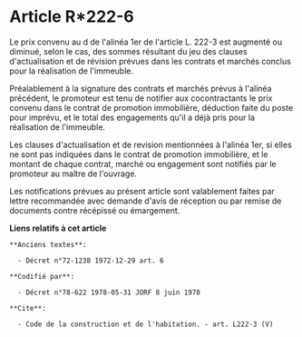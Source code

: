 # Article R*222-6

Le prix convenu au d de l'alinéa 1er de l'article L. 222-3 est augmenté ou diminué, selon le cas, des sommes résultant du jeu
des clauses d'actualisation et de révision prévues dans les contrats et marchés conclus pour la réalisation de l'immeuble. 

Préalablement à la signature des contrats et marchés prévus à l'alinéa précédent, le promoteur est tenu de notifier aux
cocontractants le prix convenu dans le contrat de promotion immobilière, déduction faite du poste pour imprévu, et le total
des engagements qu'il a déjà pris pour la réalisation de l'immeuble. 

Les clauses d'actualisation et de revision mentionnées à l'alinéa 1er, si elles ne sont pas indiquées dans le contrat de
promotion immobilière, et le montant de chaque contrat, marché ou engagement sont notifiés par le promoteur au maître de
l'ouvrage. 

Les notifications prévues au présent article sont valablement faites par lettre recommandée avec demande d'avis de réception
ou par remise de documents contre récépissé ou émargement.

**Liens relatifs à cet article**

	**Anciens textes**:

	  - Décret n°72-1238 1972-12-29 art. 6

	**Codifié par**:

	  - Décret n°78-622 1978-05-31 JORF 8 juin 1978

	**Cite**:

	  - Code de la construction et de l'habitation. - art. L222-3 (V)
